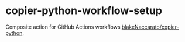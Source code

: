# copier-python-workflow-setup

Composite action for GitHub Actions workflows [blakeNaccarato/copier-python](https://github.com/blakeNaccarato/copier-python).

